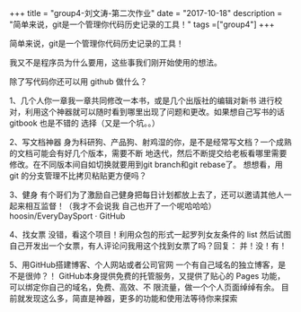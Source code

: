 +++
title = "group4-刘文涛-第二次作业"
date = "2017-10-18"
description = "简单来说，git是一个管理你代码历史记录的工具！"
tags =["group4"]
+++

简单来说，git是一个管理你代码历史记录的工具！

我又不是程序员为什么要用，这些事我们刚开始使用的想法。

除了写代码你还可以用 github 做什么？

1、几个人你一章我一章共同修改一本书，或是几个出版社的编辑对新书 进行校对，利用这个神器就可以随时看到哪里出现了问题和更改。如果想自己写书的话 gitbook 也是不错的 选择（又是一个坑。。）

2、写文档神器 身为科研狗、产品狗、射鸡湿的你，是不是经常写文档？一个成熟的文档可能会有好几个版本，需要不断 地迭代，然后不断提交给老板看哪里需要修改。在不同版本间自如切换就要用到git branch和git rebase了。 想想看，用 git 的分支管理不比拷贝粘贴更方便吗？

3、健身 有个哥们为了激励自己健身把每日计划都放上去了，还可以邀请其他人一起来相互监督！（我才不会说我 自己也开了一个呢哈哈哈） hoosin/EveryDaySport · GitHub

4、找女票 没错，看这个项目！利用众包的形式一起罗列女友条件的 list 然后试图自己开发出一个女票，有人评论问我用这个找到女票了吗？回复： 并！没！有！

5、用GitHub搭建博客、个人网站或者公司官网 一个有自己域名的独立博客，是不是很帅？！ GitHub本身提供免费的托管服务，又提供了贴心的 Pages 功能，可以绑定你自己的域名，免费、高效、不 限流量，做一个个人页面绰绰有余。 目前就发现这么多，简直是神器，更多的功能和使用法等待你来探索
